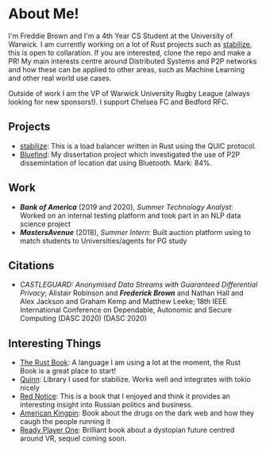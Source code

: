 # About Me!

I'm Freddie Brown and I'm a 4th Year CS Student at the University of Warwick. I am currently working on a lot of Rust projects such as [stabilize](https://github.com/FreddieBrown/stabilize), this is open to collaration. If you are interested, clone the repo and make a PR! My main interests centre around Distributed Systems and P2P networks and how these can be applied to other areas, such as Machine Learning and other real world use cases.

Outside of work I am the VP of Warwick University Rugby League (always looking for new sponsors!). I support Chelsea FC and Bedford RFC.

## Projects

- [stabilize](https://github.com/FreddieBrown/stabilize): This is a load balancer written in Rust using the QUIC protocol.
- [Bluefind](https://github.com/FreddieBrown/Bluefind): My dissertation project which investigated the use of P2P dissemintation of location dat using Bluetooth. Mark: 84%.

## Work

- ***Bank of America*** (2019 and 2020), *Summer Technology Analyst*: Worked on an internal testing platform and took part in an NLP data science project
- ***MastersAvenue*** (2018), *Summer Intern*: Built auction platform using to match students to Universities/agents for PG study

## Citations

- *CASTLEGUARD: Anonymised Data Streams with Guaranteed Differential Privacy*; Alistair Robinson and ***Frederick Brown*** and Nathan Hall and Alex Jackson and Graham Kemp and Matthew Leeke; 18th IEEE International Conference on Dependable, Autonomic and Secure
Computing (DASC 2020) (DASC 2020)

## Interesting Things

- [The Rust Book](https://doc.rust-lang.org/book/title-page.html): A language I am using a lot at the moment, the Rust Book is a great place to start!
- [Quinn](https://github.com/djc/quinn): Library I used for stabilize. Works well and integrates with tokio nicely
- [Red Notice](https://www.amazon.co.uk/Red-Notice-Became-Putins-Enemy/dp/0593072952): This is a book that I enjoyed and think it provides an interesting insight into Russian politics and business.
- [American Kingpin](https://www.amazon.co.uk/American-Kingpin-Criminal-MasterMind-Behind/dp/1591848148): Book about the drugs on the dark web and how they caugh the people running it
- [Ready Player One](https://www.amazon.co.uk/Ready-Player-One-Ernest-Cline/dp/0099560437/ref=sr_1_1?crid=3FNQPSIKYWPHI&dchild=1&keywords=ready+player+one&qid=1594480135&s=books&sprefix=ready%2Cstripbooks%2C171&sr=1-1): Brilliant book about a dystopian future centred around VR, sequel coming soon.

